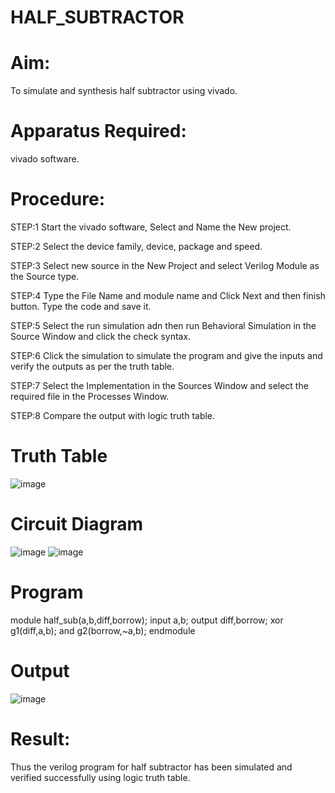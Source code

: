 # HALF_SUBTRACTOR

# Aim:
To simulate and synthesis half subtractor using vivado.

# Apparatus Required:
vivado software.

# Procedure:
STEP:1 Start the vivado software, Select and Name the New project.

STEP:2 Select the device family, device, package and speed. 

STEP:3 Select new source in the New Project and select Verilog Module as the Source type.

STEP:4 Type the File Name and module name and Click Next and then finish button. Type the code and save it. 

STEP:5 Select the run simulation adn then run Behavioral Simulation in the Source Window and click the check syntax.

STEP:6 Click the simulation to simulate the program and give the inputs and verify the outputs as per the truth table. 

STEP:7 Select the Implementation in the Sources Window and select the required file in the Processes Window.

STEP:8 Compare the output with logic truth table. 

# Truth Table
![image](https://github.com/RESMIRNAIR/HALF_SUBTRACTOR/assets/154305926/d0d5980a-6bcf-4ede-a54e-6aae3fb5f5f2)
# Circuit Diagram
![image](https://github.com/RESMIRNAIR/HALF_SUBTRACTOR/assets/154305926/df70da69-5a12-4a0d-ab84-a98dad3f7e70)
![image](https://github.com/RESMIRNAIR/HALF_SUBTRACTOR/assets/154305926/2f2d6a4d-9eda-4165-8579-1d7490b5fe97)

# Program 
module half_sub(a,b,diff,borrow);
input a,b; 
output diff,borrow; 
xor g1(diff,a,b);
and g2(borrow,~a,b);
endmodule

# Output
![image](https://github.com/RESMIRNAIR/HALF_SUBTRACTOR/assets/159005642/0f235265-e258-4fdc-864b-facd00af236d)

# Result:
Thus the verilog program for half subtractor has been simulated and verified successfully using logic truth table.
